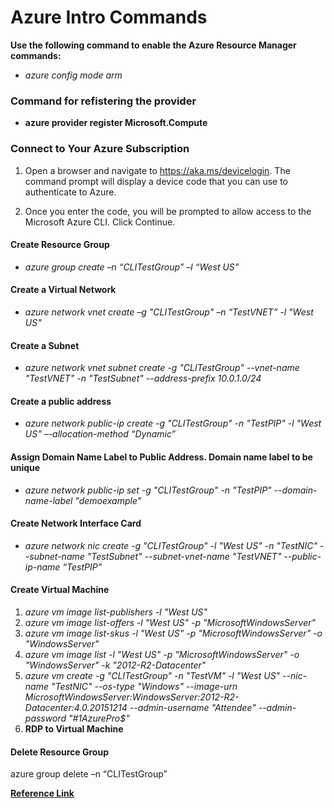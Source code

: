# Azure Intro Commands

**Use the following command to enable the Azure Resource Manager commands:**

* *azure config mode arm*

### **Command for refistering the provider**
* **azure provider register Microsoft.Compute** 

### **Connect to Your Azure Subscription**

1. Open a browser and navigate to <https://aka.ms/devicelogin>. The command prompt will display a device code that you can use to authenticate to Azure.

2. Once you enter the code, you will be prompted to allow access to the Microsoft Azure CLI. Click Continue.

#### **Create Resource Group**

* *azure group create –n “CLITestGroup” –l “West US”*

#### **Create a Virtual Network**

* *azure network vnet create –g "CLITestGroup" –n “TestVNET” -l "West US"*

#### **Create a Subnet**

* *azure network vnet subnet create -g "CLITestGroup" --vnet-name "TestVNET" -n "TestSubnet" --address-prefix 10.0.1.0/24*

#### **Create a public address**

* *azure network public-ip create -g "CLITestGroup" -n "TestPIP" -l "West US" –-allocation-method “Dynamic”*

#### **Assign Domain Name Label to Public Address. Domain name label to be unique**

* *azure network public-ip set -g "CLITestGroup" -n "TestPIP" --domain-name-label "demoexample"*

#### **Create Network Interface Card**

* *azure network nic create -g "CLITestGroup" -l "West US" -n "TestNIC" --subnet-name "TestSubnet" --subnet-vnet-name "TestVNET" --public-ip-name “TestPIP”*

#### **Create Virtual Machine**

1. *azure vm image list-publishers -l "West US"*
2. *azure vm image list-offers -l "West US" -p "MicrosoftWindowsServer"*
3. *azure vm image list-skus -l "West US" -p "MicrosoftWindowsServer" -o "WindowsServer"*
4. *azure vm image list -l "West US" -p "MicrosoftWindowsServer" -o "WindowsServer" -k "2012-R2-Datacenter"*
5. *azure vm create -g "CLITestGroup" -n "TestVM" -l "West US" --nic-name "TestNIC" --os-type "Windows" --image-urn MicrosoftWindowsServer:WindowsServer:2012-R2-Datacenter:4.0.20151214 --admin-username "Attendee" --admin-password "#1AzurePro$"*
6. **RDP to Virtual Machine**

#### **Delete Resource Group**
azure group delete –n “CLITestGroup”

[**Reference Link**](https://courses.edx.org/courses/course-v1:Microsoft+DEV205Bx+2T2016/courseware/6d965d92c27341f49f68ddf9cb0110e2/2008f2f2d3954c1ea21c807b133c4be5/)